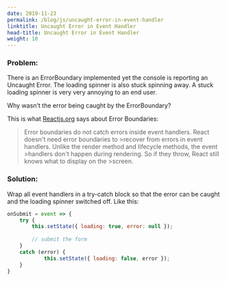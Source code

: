 ```yaml
---
date: 2019-11-23
permalink: /blog/js/uncaught-error-in-event-handler
linktitle: Uncaught Error in Event Handler
head-title: Uncaught Error in Event Handler
weight: 10
---
```


### Problem:
There is an ErrorBoundary implemented yet the console is reporting an Uncaught Error. The loading spinner is also stuck spinning away. A stuck loading spinner is very very annoying to an end user.

Why wasn't the error being caught by the ErrorBoundary?

This is what [Reactjs.org](https://reactjs.org/docs/error-boundaries.html) says about Error Boundaries:

>Error boundaries do not catch errors inside event handlers. React doesn't need error boundaries to >recover from errors in event handlers. Unlike the render method and lifecycle methods, the event >handlers don't happen during rendering. So if they throw, React still knows what to display on the >screen.

### Solution:
Wrap all event handlers in a try-catch block so that the error can be caught and the loading spinner switched off. Like this:


```javascript
onSubmit = event => {
    try {
		this.setState({ loading: true, error: null });
		
		// submit the form
 	}
	catch (error) {
            this.setState({ loading: false, error });
    }
}
```
